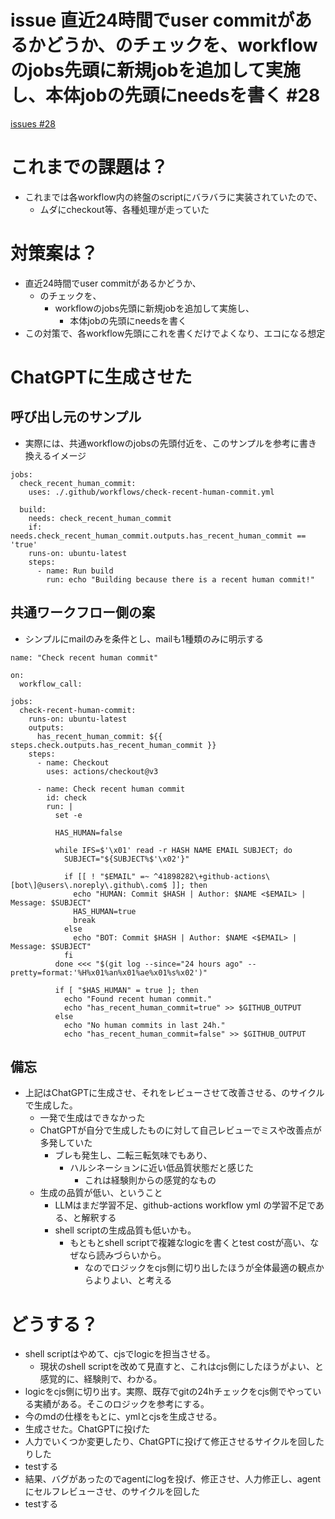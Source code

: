 # issue 直近24時間でuser commitがあるかどうか、のチェックを、workflowのjobs先頭に新規jobを追加して実施し、本体jobの先頭にneedsを書く #28
[issues #28](https://github.com/cat2151/github-actions/issues/28)

# これまでの課題は？
- これまでは各workflow内の終盤のscriptにバラバラに実装されていたので、
    - ムダにcheckout等、各種処理が走っていた

# 対策案は？
- 直近24時間でuser commitがあるかどうか、
    - のチェックを、
        - workflowのjobs先頭に新規jobを追加して実施し、
            - 本体jobの先頭にneedsを書く
- この対策で、各workflow先頭にこれを書くだけでよくなり、エコになる想定

# ChatGPTに生成させた
## 呼び出し元のサンプル
- 実際には、共通workflowのjobsの先頭付近を、このサンプルを参考に書き換えるイメージ
```
jobs:
  check_recent_human_commit:
    uses: ./.github/workflows/check-recent-human-commit.yml

  build:
    needs: check_recent_human_commit
    if: needs.check_recent_human_commit.outputs.has_recent_human_commit == 'true'
    runs-on: ubuntu-latest
    steps:
      - name: Run build
        run: echo "Building because there is a recent human commit!"
```
## 共通ワークフロー側の案
- シンプルにmailのみを条件とし、mailも1種類のみに明示する
```
name: "Check recent human commit"

on:
  workflow_call:

jobs:
  check-recent-human-commit:
    runs-on: ubuntu-latest
    outputs:
      has_recent_human_commit: ${{ steps.check.outputs.has_recent_human_commit }}
    steps:
      - name: Checkout
        uses: actions/checkout@v3

      - name: Check recent human commit
        id: check
        run: |
          set -e

          HAS_HUMAN=false

          while IFS=$'\x01' read -r HASH NAME EMAIL SUBJECT; do
            SUBJECT="${SUBJECT%$'\x02'}"

            if [[ ! "$EMAIL" =~ ^41898282\+github-actions\[bot\]@users\.noreply\.github\.com$ ]]; then
              echo "HUMAN: Commit $HASH | Author: $NAME <$EMAIL> | Message: $SUBJECT"
              HAS_HUMAN=true
              break
            else
              echo "BOT: Commit $HASH | Author: $NAME <$EMAIL> | Message: $SUBJECT"
            fi
          done <<< "$(git log --since="24 hours ago" --pretty=format:'%H%x01%an%x01%ae%x01%s%x02')"

          if [ "$HAS_HUMAN" = true ]; then
            echo "Found recent human commit."
            echo "has_recent_human_commit=true" >> $GITHUB_OUTPUT
          else
            echo "No human commits in last 24h."
            echo "has_recent_human_commit=false" >> $GITHUB_OUTPUT
```
## 備忘
- 上記はChatGPTに生成させ、それをレビューさせて改善させる、のサイクルで生成した。
    - 一発で生成はできなかった
    - ChatGPTが自分で生成したものに対して自己レビューでミスや改善点が多発していた
        - ブレも発生し、二転三転気味でもあり、
            - ハルシネーションに近い低品質状態だと感じた
                - これは経験則からの感覚的なもの
    - 生成の品質が低い、ということ
        - LLMはまだ学習不足、github-actions workflow yml の学習不足である、と解釈する
        - shell scriptの生成品質も低いかも。
            - もともとshell scriptで複雑なlogicを書くとtest costが高い、なぜなら読みづらいから。
                - なのでロジックをcjs側に切り出したほうが全体最適の観点からよりよい、と考える

# どうする？
- shell scriptはやめて、cjsでlogicを担当させる。
  - 現状のshell scriptを改めて見直すと、これはcjs側にしたほうがよい、と感覚的に、経験則で、わかる。
- logicをcjs側に切り出す。実際、既存でgitの24hチェックをcjs側でやっている実績がある。そこのロジックを参考にする。
- 今のmdの仕様をもとに、ymlとcjsを生成させる。
- 生成させた。ChatGPTに投げた
- 人力でいくつか変更したり、ChatGPTに投げて修正させるサイクルを回したりした
- testする
- 結果、バグがあったのでagentにlogを投げ、修正させ、人力修正し、agentにセルフレビューさせ、のサイクルを回した
- testする
